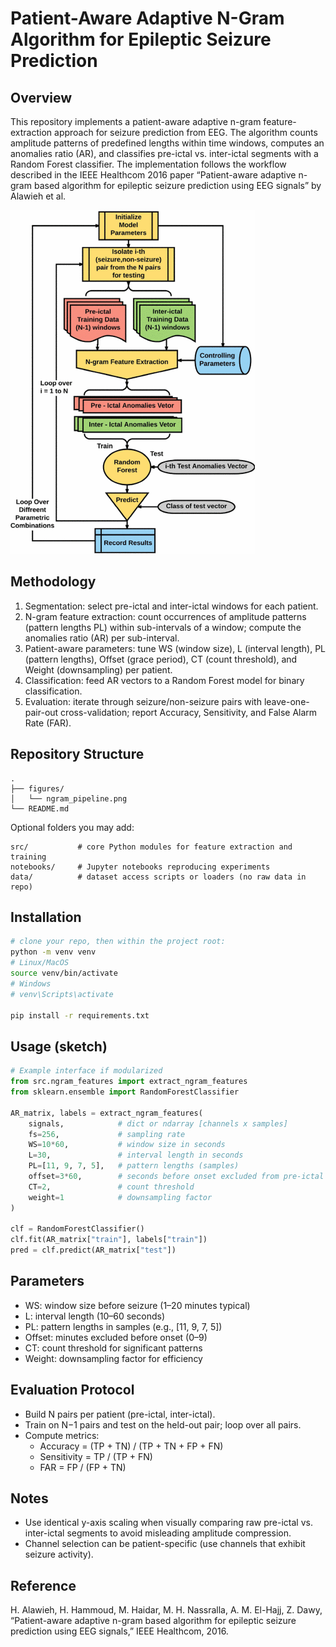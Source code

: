 # Patient-Aware Adaptive N-Gram Algorithm for Epileptic Seizure Prediction

## Overview
This repository implements a patient-aware adaptive n-gram feature-extraction approach for seizure prediction from EEG. The algorithm counts amplitude patterns of predefined lengths within time windows, computes an anomalies ratio (AR), and classifies pre-ictal vs. inter-ictal segments with a Random Forest classifier. The implementation follows the workflow described in the IEEE Healthcom 2016 paper “Patient-aware adaptive n-gram based algorithm for epileptic seizure prediction using EEG signals” by Alawieh et al.

![Pipeline](ngram_pipeline.png)

## Methodology
1. Segmentation: select pre-ictal and inter-ictal windows for each patient.
2. N-gram feature extraction: count occurrences of amplitude patterns (pattern lengths PL) within sub-intervals of a window; compute the anomalies ratio (AR) per sub-interval.
3. Patient-aware parameters: tune WS (window size), L (interval length), PL (pattern lengths), Offset (grace period), CT (count threshold), and Weight (downsampling) per patient.
4. Classification: feed AR vectors to a Random Forest model for binary classification.
5. Evaluation: iterate through seizure/non-seizure pairs with leave-one-pair-out cross-validation; report Accuracy, Sensitivity, and False Alarm Rate (FAR).

## Repository Structure
```
.
├── figures/
│   └── ngram_pipeline.png
└── README.md
```

Optional folders you may add:
```
src/           # core Python modules for feature extraction and training
notebooks/     # Jupyter notebooks reproducing experiments
data/          # dataset access scripts or loaders (no raw data in repo)
```

## Installation
```bash
# clone your repo, then within the project root:
python -m venv venv
# Linux/MacOS
source venv/bin/activate
# Windows
# venv\Scripts\activate

pip install -r requirements.txt
```

## Usage (sketch)
```python
# Example interface if modularized
from src.ngram_features import extract_ngram_features
from sklearn.ensemble import RandomForestClassifier

AR_matrix, labels = extract_ngram_features(
    signals,            # dict or ndarray [channels x samples]
    fs=256,             # sampling rate
    WS=10*60,           # window size in seconds
    L=30,               # interval length in seconds
    PL=[11, 9, 7, 5],   # pattern lengths (samples)
    offset=3*60,        # seconds before onset excluded from pre-ictal
    CT=2,               # count threshold
    weight=1            # downsampling factor
)

clf = RandomForestClassifier()
clf.fit(AR_matrix["train"], labels["train"])
pred = clf.predict(AR_matrix["test"])
```

## Parameters
- WS: window size before seizure (1–20 minutes typical)
- L: interval length (10–60 seconds)
- PL: pattern lengths in samples (e.g., [11, 9, 7, 5])
- Offset: minutes excluded before onset (0–9)
- CT: count threshold for significant patterns
- Weight: downsampling factor for efficiency

## Evaluation Protocol
- Build N pairs per patient (pre-ictal, inter-ictal).
- Train on N−1 pairs and test on the held-out pair; loop over all pairs.
- Compute metrics:
  - Accuracy = (TP + TN) / (TP + TN + FP + FN)
  - Sensitivity = TP / (TP + FN)
  - FAR = FP / (FP + TN)

## Notes
- Use identical y-axis scaling when visually comparing raw pre-ictal vs. inter-ictal segments to avoid misleading amplitude compression.
- Channel selection can be patient-specific (use channels that exhibit seizure activity).

## Reference
H. Alawieh, H. Hammoud, M. Haidar, M. H. Nassralla, A. M. El-Hajj, Z. Dawy, “Patient-aware adaptive n-gram based algorithm for epileptic seizure prediction using EEG signals,” IEEE Healthcom, 2016.
